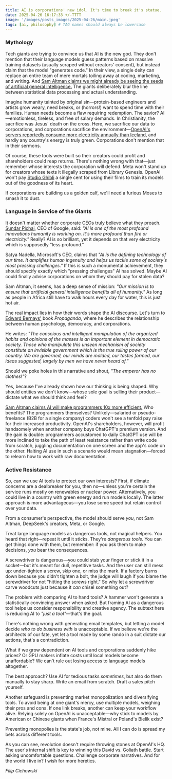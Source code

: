 ```yaml
---
title: AI is corporations' new idol. It's time to break it's statue.
date: 2025-04-26 16:17:33 +/-TTTT
image: '/images/posts_images/2025-04-26/main.jpeg'
tags: [ai, philosophy] # TAG names should always be lowercase
---
```



### Mythology

Tech giants are trying to convince us that AI is the new god. They don't mention that their language models guess patterns based on massive training datasets (usually scraped without creators' consent), but instead claim that the model "generates code." In their view, a single deity can replace an entire team of mere mortals toiling away at coding, marketing, and writing. And [Sam Altman claims we might already be seeing the seeds of artificial general intelligence.](https://blog.samaltman.com/reflections) The giants deliberately blur the line between statistical data processing and actual understanding.

Imagine humanity tainted by original sin—protein-based engineers and artists grow weary, need breaks, or (horrors!) want to spend time with their families. Human needs become a flaw requiring redemption. The savior? AI—emotionless, tireless, and free of salary demands. In Christianity, the sacrifice was Jesus' death on the cross. Here, we sacrifice our data to corporations, and corporations sacrifice the environment—[OpenAI's servers reportedly consume more electricity annually than Iceland](https://www.vox.com/climate/2024/3/28/24111721/climate-ai-tech-energy-demand-rising), and hardly any country's energy is truly green. Corporations don't mention that in their sermons.

Of course, these tools were built so their creators could profit and shareholders could reap returns. There's nothing wrong with that—just remember whose interests the corporation will defend. Meta won't stand up for creators whose texts it illegally scraped from Library Genesis. OpenAI won't pay [Studio Ghibli](https://www.studioghibli.com.au) a single cent for using their films to train its models out of the goodness of its heart.

If corporations are building us a golden calf, we'll need a furious Moses to smash it to dust.

### Language in Service of the Giants

It doesn't matter whether corporate CEOs truly believe what they preach. [Sundar Pichai](https://www.cnbc.com/2018/02/01/google-ceo-sundar-pichai-ai-is-more-important-than-fire-electricity.html), CEO of Google, said: *"AI is one of the most profound innovations humanity is working on. It's more profound than fire or electricity."* Really? AI is so brilliant, yet it depends on that very electricity which is supposedly "less profound."

Satya Nadella, Microsoft's CEO, claims that *"AI is the defining technology of our time. It amplifies human ingenuity and helps us tackle some of society's most pressing challenges."* If this is such a monumental achievement, they should specify exactly which "pressing challenges" AI has solved. Maybe AI could finally advise corporations on whom they should pay for stolen data?

Sam Altman, it seems, has a deep sense of mission: *"Our mission is to ensure that artificial general intelligence benefits all of humanity."* As long as people in Africa still have to walk hours every day for water, this is just hot air.

The real impact lies in how their words shape the AI discourse. Let's turn to [Edward Bernays'](https://en.wikipedia.org/wiki/Edward_Bernays) book *Propaganda*, where he describes the relationship between human psychology, democracy, and corporations.

He writes: *"The conscious and intelligent manipulation of the organized habits and opinions of the masses is an important element in democratic society. Those who manipulate this unseen mechanism of society constitute an invisible government which is the true ruling power of our country. We are governed, our minds are molded, our tastes formed, our ideas suggested, largely by men we have never heard of."*

Should we poke holes in this narrative and shout, *"The emperor has no clothes!"*?

Yes, because I've already shown how our thinking is being shaped. Why should entities we don't know—whose sole goal is selling their product—dictate what we should think and feel?

[Sam Altman claims AI will make programmers 10x more efficient.](https://www.reddit.com/r/programming/comments/1ju6ils/sam_altman_says_ai_will_make_coders_10x_more/?rdt=59313) Who benefits? The programmers themselves? Unlikely—salaried or pseudo-freelance (B2B for a single company) coders won't see a tenfold pay raise for their increased productivity. OpenAI's shareholders, however, will profit handsomely when another company buys ChatGPT's premium version. And the gain is double: programmers accustomed to daily ChatGPT use will be more inclined to take the path of least resistance rather than write code from scratch, juggling documentation on one screen and the app's code on the other. Halting AI use in such a scenario would mean stagnation—forced to relearn how to work with raw documentation.

### Active Resistance

So, can we use AI tools to protect our own interests? First, if climate concerns are a dealbreaker for you, then no—unless you're certain the service runs mostly on renewables or nuclear power. Alternatively, you could live in a country with green energy and run models locally. The latter approach is more advantageous—you lose some speed but retain control over your data.

From a consumer's perspective, the model should serve *you*, not Sam Altman, DeepSeek's creators, Meta, or Google.

Treat large language models as dangerous tools, not magical helpers. You heard that right—repeat it until it sticks. They're *dangerous tools*. You can get things done with them, but remember: if you ask them to make decisions, *you* bear the consequences.

A screwdriver is dangerous—you could stab your finger or stick it in a socket—but it's meant for dull, repetitive tasks. And the user can still mess up: under-tighten a screw, skip one, or miss the mark. If a factory burns down because you didn't tighten a bolt, the judge will laugh if you blame the screwdriver for not "hitting the screws right." So why let a screwdriver carve woodcuts just because it *can* chisel something out?

The problem with comparing AI to hand tools? A hammer won't generate a statistically convincing answer when asked. But framing AI as a dangerous tool helps us consider responsibility and creative agency. The subtext here is reducing AI to *"just a tool"*—that's the goal.

There's nothing wrong with generating email templates, but letting a model decide *who to do business with* is unacceptable. If we believe we're the architects of our fate, yet let a tool made by some rando in a suit dictate our actions, that's a contradiction.

What if we grow dependent on AI tools and corporations suddenly hike prices? Or GPU makers inflate costs until local models become unaffordable? We can't rule out losing access to language models altogether.

The best approach? Use AI for tedious tasks *sometimes*, but also do them manually to stay sharp. Write an email from scratch. Draft a sales pitch yourself.

Another safeguard is preventing market monopolization and diversifying tools. To avoid being at one giant's mercy, use multiple models, weighing their pros and cons. If one link breaks, another can keep your workflow alive. Relying solely on OpenAI is unacceptable—why stick to models by American or Chinese giants when France's Mistral or Poland's Bielik exist?

Preventing monopolies is the state's job, not mine. All I can do is spread my bets across different tools.

As you can see, revolution doesn't require throwing stones at OpenAI's HQ. The user's internal shift is key to winning this David vs. Goliath battle. Start asking uncomfortable questions. Challenge corporate narratives. And for the world I live in? I wish for more heretics.

*Filip Cichowski*